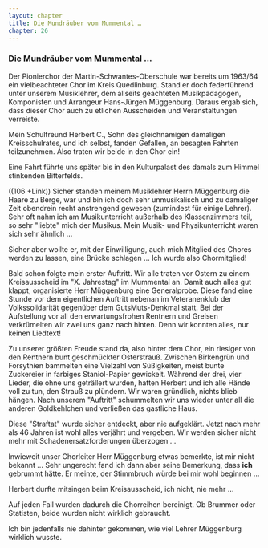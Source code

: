 ```yaml
---  
layout: chapter
title: Die Mundräuber vom Mummental …
chapter: 26
---  
```


### Die Mundräuber vom Mummental …

Der Pionierchor der Martin-Schwantes-Oberschule war bereits um 1963/64 ein
vielbeachteter Chor im Kreis Quedlinburg. Stand er doch federführend unter
unserem Musiklehrer, dem allseits geachteten Musikpädagogen, Komponisten und
Arrangeur Hans-Jürgen Müggenburg. Daraus ergab sich, dass dieser Chor auch zu
etlichen Ausscheiden und Veranstaltungen verreiste.

Mein Schulfreund Herbert C., Sohn des gleichnamigen damaligen Kreisschulrates,
und ich selbst, fanden Gefallen, an besagten Fahrten teilzunehmen. Also traten
wir beide in den Chor ein!

Eine Fahrt führte uns später bis in den Kulturpalast des damals zum Himmel
stinkenden Bitterfelds.

((106 +Link)) Sicher standen meinem Musiklehrer Herrn Müggenburg die Haare zu
Berge, war und bin ich doch sehr unmusikalisch und zu damaliger Zeit obendrein
recht anstrengend gewesen (zumindest für einige Lehrer). Sehr oft nahm ich am
Musikunterricht außerhalb des Klassenzimmers teil, so sehr "liebte" mich der
Musikus. Mein Musik- und Physikunterricht waren sich sehr ähnlich …

Sicher aber wollte er, mit der Einwilligung, auch mich Mitglied des Chores
werden zu lassen, eine Brücke schlagen … Ich wurde also Chormitglied!

Bald schon folgte mein erster Auftritt. Wir alle traten vor Ostern zu einem
Kreisausscheid im "X. Jahrestag" im Mummental an. Damit auch alles gut klappt,
organisierte Herr Müggenburg eine Generalprobe. Diese fand eine Stunde vor dem
eigentlichen Auftritt nebenan im Veteranenklub der Volkssolidarität gegenüber
dem GutsMuts-Denkmal statt. Bei der Aufstellung vor all den erwartungsfrohen
Rentnern und Greisen verkrümelten wir zwei uns ganz nach hinten. Denn wir
konnten alles, nur keinen Liedtext!

Zu unserer größten Freude stand da, also hinter dem Chor, ein riesiger von den
Rentnern bunt geschmückter Osterstrauß. Zwischen Birkengrün und Forsythien
bammelten eine Vielzahl von Süßigkeiten, meist bunte Zuckereier in farbiges
Staniol-Papier gewickelt. Während der drei, vier Lieder, die ohne uns
geträllert wurden, hatten Herbert und ich alle Hände voll zu tun, den Strauß
zu plündern. Wir waren gründlich, nichts blieb hängen. Nach unserem "Auftritt"
schummelten wir uns wieder unter all die anderen Goldkehlchen und verließen
das gastliche Haus.

Diese "Straftat" wurde sicher entdeckt, aber nie aufgeklärt. Jetzt nach mehr
als 46 Jahren ist wohl alles verjährt und vergeben. Wir werden sicher nicht
mehr mit Schadenersatzforderungen überzogen …

Inwieweit unser Chorleiter Herr Müggenburg etwas bemerkte, ist mir nicht
bekannt … Sehr ungerecht fand ich dann aber seine Bemerkung, dass **ich**
gebrummt hätte. Er meinte, der Stimmbruch würde bei mir wohl beginnen …

Herbert durfte mitsingen beim Kreisausscheid, ich nicht, nie mehr …

Auf jeden Fall wurden dadurch die Chorreihen bereinigt. Ob Brummer oder
Statisten, beide wurden nicht wirklich gebraucht.

Ich bin jedenfalls nie dahinter gekommen, wie viel Lehrer Müggenburg wirklich
wusste.

